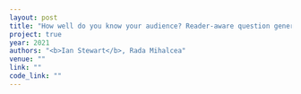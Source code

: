 ```yaml
---
layout: post
title: "How well do you know your audience? Reader-aware question generation"
project: true
year: 2021
authors: "<b>Ian Stewart</b>, Rada Mihalcea" 
venue: ""
link: ""
code_link: ""
---
```


